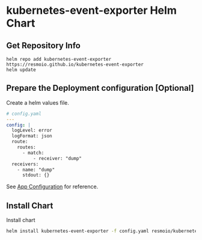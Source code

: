# kubernetes-event-exporter Helm Chart

## Get Repository Info

```shell
helm repo add kubernetes-event-exporter https://resmoio.github.io/kubernetes-event-exporter
helm update
```

## Prepare the Deployment configuration [Optional]

Create a helm values file.

```yaml
# config.yaml
---
config: |
  logLevel: error
  logFormat: json
  route:
    routes:
      - match:
          - receiver: "dump"
  receivers:
    - name: "dump"
      stdout: {}
```

See [App Configuration](../../README.md) for reference.

## Install Chart

Install chart

```bash
helm install kubernetes-event-exporter -f config.yaml resmoio/kubernetes-event-exporter
```
